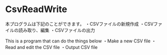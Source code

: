 # CsvReadWrite

本プログラムは下記のことができます。
・CSVファイルの新規作成
・CSVファイルの読み取り、編集
・CSVファイルの出力

This is a program that can do the things below
・Make a new CSV file
・Read and edit the CSV file
・Output CSV file
